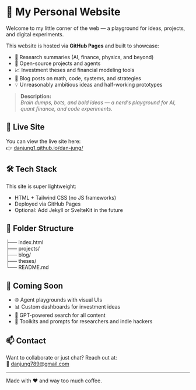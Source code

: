# 🧠 My Personal Website

Welcome to my little corner of the web — a playground for ideas, projects, and digital experiments.

This website is hosted via **GitHub Pages** and built to showcase:
- 🔬 Research summaries (AI, finance, physics, and beyond)
- 🤖 Open-source projects and agents
- 📈 Investment theses and financial modeling tools
- 🧩 Blog posts on math, code, systems, and strategies
- 💡 Unreasonably ambitious ideas and half-working prototypes

> **Description:**  
> *Brain dumps, bots, and bold ideas — a nerd's playground for AI, quant finance, and code experiments.*

## 🚀 Live Site

You can view the live site here:  
👉 [danjung1.github.io/dan-jung/](https://danjung1.github.io/dan-jung/)

## 🛠️ Tech Stack

This site is super lightweight:
- HTML + Tailwind CSS (no JS frameworks)
- Deployed via GitHub Pages
- Optional: Add Jekyll or SvelteKit in the future

## 📂 Folder Structure

├── index.html <br>
├── projects/ <br>
├── blog/  <br>
├── theses/  <br>
└── README.md  <br>


## 🧪 Coming Soon

- 🌐 Agent playgrounds with visual UIs
- 📊 Custom dashboards for investment ideas
- 🧠 GPT-powered search for all content
- 🧰 Toolkits and prompts for researchers and indie hackers

## 📫 Contact

Want to collaborate or just chat? Reach out at:  
📧 [danjung789@gmail.com](mailto:danjung789@gmail.com)

---

Made with ❤️ and way too much coffee.
